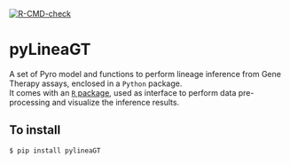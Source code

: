 <!-- badges: start -->
[![R-CMD-check](https://github.com/caravagnalab/pyLineaGT/workflows/python-publish/badge.svg)](https://github.com/caravagnalab/pyLineaGT/actions)
<!-- badges: end -->

# pyLineaGT

A set of Pyro model and functions to perform lineage inference from Gene Therapy assays, enclosed in a `Python` package. \
It comes with an [`R` package](https://github.com/caravagnalab/LineaGT), used as interface to perform data pre-processing and visualize the inference results.

## To install

`$ pip install pylineaGT`
